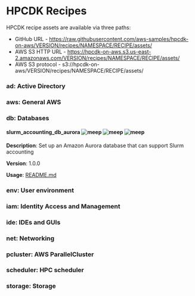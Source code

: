 # HPCDK Recipes

HPCDK recipe assets are available via three paths:
* GitHub URL - https://raw.githubusercontent.com/aws-samples/hpcdk-on-aws/VERSION/recipes/NAMESPACE/RECIPE/assets/
* AWS S3 HTTP URL - https://hpcdk-on-aws.s3.us-east-2.amazonaws.com/VERSION/recipes/NAMESPACE/RECIPE/assets/
* AWS S3 protocol - s3://hpcdk-on-aws/VERSION/recipes/NAMESPACE/RECIPE/assets/

### ad: Active Directory

### aws: General AWS

### db: Databases

#### slurm_accounting_db_aurora ![meep](https://img.shields.io/badge/-core-%23146EB4) ![meep](https://img.shields.io/badge/-rds-%23FF9900) ![meep](https://img.shields.io/badge/-cloudformation-%23FF9900)

**Description**: Set up an Amazon Aurora database that can support Slurm accounting

**Version**: 1.0.0

**Usage**: [README.md](recipes/db/slurm_accounting_db_aurora/README.md)

### env: User environment

### iam: Identity Access and Management

### ide: IDEs and GUIs

### net: Networking

### pcluster: AWS ParallelCluster

### scheduler: HPC scheduler

### storage: Storage
